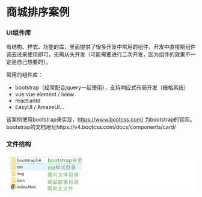 # 商城排序案例

### UI组件库

有结构、样式、功能的库，里面提供了很多开发中常用的组件，开发中直接把组件调去过来使用即可，无需从头开发（可能需要进行二次开发，因为组件的效果不一定是自己想要的）。

常用的组件库：

- bootstrap（经常配合jquery一起使用），支持响应式布局开发（栅格系统）
- vue:vue element / iview
- react:antd
- EasyUI / AmazeUI...

该案例使用bootstrap来实现，https://www.bootcss.com/ 为bootstrap的官网。bootstrap的文档地址https://v4.bootcss.com/docs/components/card/

### 文件结构

![](img/文件结构.png)


